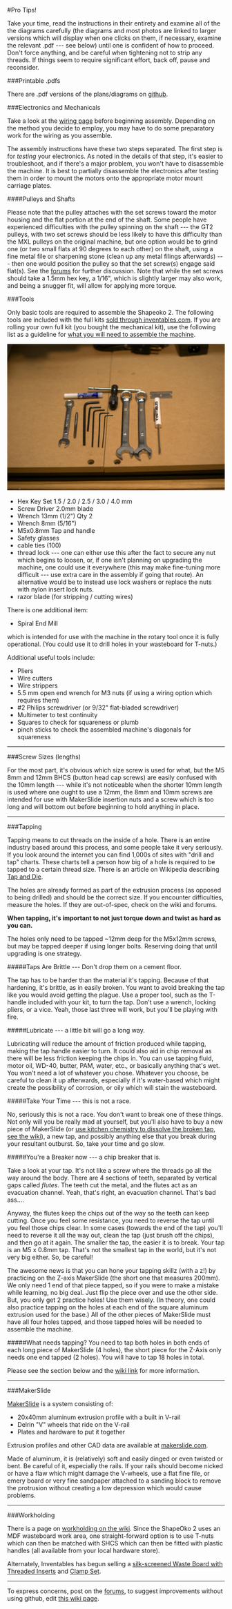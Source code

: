 #Pro Tips!

Take your time, read the instructions in their entirety and examine all of the the diagrams carefully (the diagrams and most photos are linked to larger versions which will display when one clicks on them, if necessary, examine the relevant .pdf --- see below) until one is confident of how to proceed. Don't force anything, and be careful when tightening not to strip any threads. If things seem to require significant effort, back off, pause and reconsider.

###Printable .pdfs

There are .pdf versions of the plans/diagrams on [github](https://github.com/shapeoko/Shapeoko_2/tree/master/Drawings_PDF).


###Electronics and Mechanicals

Take a look at the [wiring page](wiring.html) before beginning assembly. Depending on the method you decide to employ, you may have to do some preparatory work for the wiring as you assemble.

The assembly instructions have these two steps separated. The first step is for _testing_ your electronics. As noted in the details of that step, it's easier to troubleshoot, and if there's a major problem, you won't have to disassemble the machine. It is best to partially disassemble the electronics after testing them in order to mount the motors onto the appropriate motor mount carriage plates.

####Pulleys and Shafts

Please note that the pulley attaches with the set screws toward the motor housing and the flat portion at the end of the shaft. Some people have experienced difficulties with the pulley spinning on the shaft --- the GT2 pulleys, with two set screws should be less likely to have this difficulty than the MXL pulleys on the original machine, but one option would be to grind one (or two small flats at 90 degrees to each other) on the shaft, using a fine metal file or sharpening stone (clean up any metal filings afterwards) --- then one would position the pulley so that the set screw(s) engage said flat(s). See the [forums](http://www.shapeoko.com/forum/viewtopic.php?f=10&t=2502&p=18993#p18950) for further discussion. Note that while the set screws should take a 1.5mm hex key, a 1/16", which is slightly larger may also work, and being a snugger fit, will allow for applying more torque.

###Tools

Only basic tools are required to assemble the Shapeoko 2. The following tools are included with the full kits [sold through inventables.com](https://www.inventables.com/technologies/desktop-cnc-mill-kit-shapeoko-2). If you are rolling your own full kit (you bought the mechanical kit), use the following list as a guideline for [what you will need to assemble the machine](http://www.shapeoko.com/wiki/index.php/Tools).

![image of tools spread out](tPictures/tool_kit.jpg)

* Hex Key Set 1.5 / 2.0 / 2.5 / 3.0 / 4.0 mm
* Screw Driver 2.0mm blade
* Wrench 13mm (1/2") Qty 2
* Wrench 8mm (5/16")
* M5x0.8mm Tap and handle
* Safety glasses
* cable ties (100)
* thread lock --- one can either use this after the fact to secure any nut which begins to loosen, or, if one isn't planning on upgrading the machine, one could use it everywhere (this may make fine-tuning more difficult --- use extra care in the assembly if going that route). An alternative would be to instead use lock washers or replace the nuts with nylon insert lock nuts. 
* razor blade (for stripping / cutting wires)

There is one additional item:

* Spiral End Mill

which is intended for use with the machine in the rotary tool once it is fully operational. (You could use it to drill holes in your wasteboard for T-nuts.)

Additional useful tools include:

* Pliers
* Wire cutters
* Wire strippers
* 5.5 mm open end wrench for M3 nuts (if using a wiring option which requires them)
* #2 Philips screwdriver (or 9/32" flat-bladed screwdriver)
* Multimeter to test continuity
* Squares to check for squareness or plumb
* pinch sticks to check the assembled machine's diagonals for squareness

----

###Screw Sizes (lengths)


For the most part, it's obvious which size screw is used for what, but the M5 8mm and 12mm BHCS (button head cap screws) are easily confused with the 10mm length --- while it's not noticeable when the shorter 10mm length is used where one ought to use a 12mm, the 8mm and 10mm screws are intended for use with MakerSlide insertion nuts and a screw which is too long and will bottom out before beginning to hold anything in place.

----

###Tapping

Tapping means to cut threads on the inside of a hole.  There is an entire industry based around this process, and some people take it very seriously. If you look around the internet you can find 1,000s of sites with "drill and tap" charts. These charts tell a person how big of a hole is required to be tapped to a certain thread size. There is an article on Wikipedia describing [Tap and Die](http://en.wikipedia.org/wiki/Tap_and_die).

The holes are already formed as part of the extrusion process (as opposed to being drilled) and should be the correct size. If you encounter difficulties, measure the holes. If they are out-of-spec, check on the wiki and forums.

**When tapping, it's important to not just torque down and twist as hard as you can.**

The holes only need to be tapped ~12mm deep for the M5x12mm screws, but may be tapped deeper if using longer bolts. Reserving doing that until upgrading is one strategy.

#####Taps Are Brittle --- Don't drop them on a cement floor.

The tap has to be harder than the material it's tapping. Because of that hardening, it's brittle, as in easily broken. You want to avoid breaking the tap like you would avoid getting the plague. Use a proper tool, such as the T-handle included with your kit, to turn the tap. Don't use a wrench, locking pliers, or a vice. Yeah, those last three will work, but you'll be playing with fire.


#####Lubricate --- a little bit will go a long way.

Lubricating will reduce the amount of friction produced while tapping, making the tap handle easier to turn. It could also aid in chip removal as there will be less friction keeping the chips in. You can use tapping fluid, motor oil, WD-40, butter, PAM, water, etc., or basically anything that's wet. You won't need a lot of whatever you chose. Whatever you choose, be careful to clean it up afterwards, especially if it's water-based which might create the possibility of corrosion, or oily which will stain the wasteboard.


#####Take Your Time --- this is not a race.

No, seriously this is not a race. You don't want to break one of these things. Not only will you be really mad at yourself, but you'll also have to buy a new piece of MakerSlide (or [use kitchen chemistry to dissolve the broken tap, see the wiki](http://www.shapeoko.com/wiki/index.php/Makerslide#Breaking_a_Tap)), a new tap, and possibly anything else that you break during your resultant outburst. So, take your time and go slow.


#####You're a Breaker now --- a chip breaker that is.

Take a look at your tap. It's not like a screw where the threads go all the way around the body. There are 4 sections of teeth, separated by vertical gaps called _flutes_. The teeth cut the metal, and the flutes act as an evacuation channel. Yeah, that's right, an evacuation channel. That's bad ass....


Anyway, the flutes keep the chips out of the way so the teeth can keep cutting. Once you feel some resistance, you need to reverse the tap until you feel those chips clear. In some cases (towards the end of the tap) you'll need to reverse it all the way out, clean the tap (just brush off the chips), and then go at it again. The smaller the tap, the easier it is to break. Your tap is an M5 x 0.8mm tap. That's not the smallest tap in the world, but it's not very big either. So, be careful!

The awesome news is that you can hone your tapping skillz (with a z!) by practicing on the Z-axis MakerSlide (the short one that measures 200mm). We only need 1 end of that piece tapped, so if you were to make a mistake while learning, no big deal. Just flip the piece over and use the other side. But, you only get 2 practice holes! Use them wisely. (In theory, one could also practice tapping on the holes at each end of the square aluminum extrusion used for the base.) All of the other pieces of MakerSlide must have all four holes tapped, and those tapped holes will be needed to assemble the machine.


#####What needs tapping?
You need to tap both holes in both ends of each long piece of MakerSlide (4 holes), the short piece for the Z-Axis only needs one end tapped (2 holes). You will have to tap 18 holes in total.

Please see the section below and the [wiki link](http://www.shapeoko.com/wiki/index.php/Makerslide) for more information.

---

###MakerSlide

[MakerSlide](http://www.shapeoko.com/wiki/index.php/Makerslide) is a system consisting of:

- 20x40mm aluminum extrusion profile with a built in V-rail
- Delrin "V" wheels that ride on the V-rail
- Plates and hardware to put it together

Extrusion profiles and other CAD data are available at [makerslide.com](http://www.makerslide.com/).

Made of aluminum, it is (relatively) soft and easily dinged or even twisted or bent. Be careful of it, especially the rails. If your rails should become nicked or have a flaw which might damage the V-wheels, use a flat fine file, or emery board or very fine sandpaper attached to a sanding block to remove the protrusion without creating a low depression which would cause problems.

---

###Workholding

There is a page on [workholding on the wiki](http://www.shapeoko.com/wiki/index.php/Workholding). Since the ShapeOko 2 uses an MDF wasteboard work area, one straight-forward option is to use T-nuts which can then be matched with SHCS which can then be fitted with plastic handles (all available from your local hardware store).

Alternately, Inventables has begun selling a [silk-screened Waste Board with Threaded Inserts](https://www.inventables.com/technologies/waste-board-with-threaded-inserts) and [Clamp Set](https://www.inventables.com/technologies/clamp-set).

---

To express concerns, post on the [forums](http://www.shapeoko.com/forum/index.php), to suggest improvements without using github, edit [this wiki page](http://www.shapeoko.com/wiki/index.php?title=Tips_1&action=edit&redlink=1).
